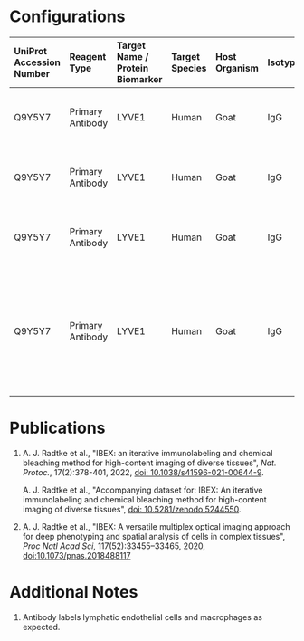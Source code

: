 # Configurations

| UniProt Accession Number   | Reagent Type     | Target Name / Protein Biomarker   | Target Species   | Host Organism   | Isotype   | Clonality   | Vendor      | Catalog Number   | Conjugate    | RRID      | Availability   | Method                 | Tissue Preservation               | Target Tissue   | Tissue State        | Detergent         | Antigen Retrieval Conditions                                                               | Dye Inactivation Conditions   | Recommend   | Agree                                                        | Disagree   | Contributor         | Notes       |
|:---------------------------|:-----------------|:----------------------------------|:-----------------|:----------------|:----------|:------------|:------------|:-----------------|:-------------|:----------|:---------------|:-----------------------|:----------------------------------|:----------------|:--------------------|:------------------|:-------------------------------------------------------------------------------------------|:------------------------------|:------------|:-------------------------------------------------------------|:-----------|:--------------------|:------------|
| Q9Y5Y7                     | Primary Antibody | LYVE1                             | Human            | Goat            | IgG       | Polyclonal  | R&D Systems | AF2089           | Unconjugated | AB_355144 | Stock          | IBEX2D Automated       | 1:4 Cytofix/Cytoperm Fixed Frozen | Jejunum         | NA                  | 0.3% Triton-X-100 | NA                                                                                         | NA                            | Yes         | 0000-0003-4379-8967 [[1](#publications)]                     | NA         | 0000-0003-4379-8967 |             |
| Q9Y5Y7                     | Primary Antibody | LYVE1                             | Human            | Goat            | IgG       | Polyclonal  | R&D Systems | AF2089           | Unconjugated | AB_355144 | Stock          | IBEX2D Manual          | 1:4 Cytofix/Cytoperm Fixed Frozen | Liver           | NA                  | 0.3% Triton-X-100 | NA                                                                                         | NA                            | Yes         | 0000-0003-4379-8967 [[2](#publications), [1](#publications)] | NA         | 0000-0003-4379-8967 |             |
| Q9Y5Y7                     | Primary Antibody | LYVE1                             | Human            | Goat            | IgG       | Polyclonal  | R&D Systems | AF2089           | Unconjugated | AB_355144 | Stock          | IBEX2D Automated       | 1:4 Cytofix/Cytoperm Fixed Frozen | Lymph Node      | NA                  | 0.3% Triton-X-100 | NA                                                                                         | NA                            | Yes         | 0000-0003-4379-8967 [[1](#publications)]                     | NA         | 0000-0003-4379-8967 |             |
| Q9Y5Y7                     | Primary Antibody | LYVE1                             | Human            | Goat            | IgG       | Polyclonal  | R&D Systems | AF2089           | Unconjugated | AB_355144 | Stock          | Multiplexed 2D Imaging | FFPE                              | Lymph Node      | Follicular Lymphoma | 0.3% Triton-X-100 | pH 6 for 30 minutes ER1 (AF9961) and pH 9 for 30 minutes ER2 (AF9640) using the Leica Bond | NA                            | Yes         | 0000-0003-4379-8967                                          | NA         | 0000-0003-4379-8967 | [1](#notes) |

# Publications

<a name="publications"></a>
1. A. J. Radtke et al., "IBEX: an iterative immunolabeling and chemical bleaching
 method for high-content imaging of diverse tissues", *Nat. Protoc.*, 17(2):378-401, 2022, [doi: 10.1038/s41596-021-00644-9](https://doi.org/10.1038/s41596-021-00644-9).

    A. J. Radtke et al., "Accompanying dataset for: IBEX: An iterative immunolabeling and chemical bleaching method for high-content imaging of diverse tissues", [doi: 10.5281/zenodo.5244550](https://doi.org/10.5281/zenodo.5244551).

2. A. J. Radtke et al., "IBEX: A versatile multiplex optical imaging approach for deep phenotyping and spatial analysis of cells in complex tissues", *Proc Natl Acad Sci*, 117(52):33455–33465, 2020, [doi:10.1073/pnas.2018488117](https://doi.org/10.1073/pnas.2018488117)


# Additional Notes

<a name="notes"></a>
1. Antibody labels lymphatic endothelial cells and macrophages as expected.
